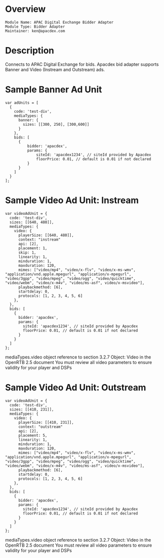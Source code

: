 # Overview

```
Module Name: APAC Digital Exchange Bidder Adapter
Module Type: Bidder Adapter
Maintainer: ken@apacdex.com
```

# Description

Connects to APAC Digital Exchange for bids.
Apacdex bid adapter supports Banner and Video (Instream and Outstream) ads.

# Sample Banner Ad Unit
```
var adUnits = [
  {
    code: 'test-div',
    mediaTypes: {
      banner: {
        sizes: [[300, 250], [300,600]]
      }
    },
    bids: [
      {
          bidder: 'apacdex',
          params: {
              siteId: 'apacdex1234', // siteId provided by Apacdex
              floorPrice: 0.01, // default is 0.01 if not declared
          }
      }
    ]
  }
];
```

# Sample Video Ad Unit: Instream
```
var videoAdUnit = {
  code: 'test-div',
  sizes: [[640, 480]],
  mediaTypes: {
    video: {
      playerSize: [[640, 480]],
      context: "instream"
      api: [2],
      placement: 1,
      skip: 1,
      linearity: 1,
      minduration: 1,
      maxduration: 120,
      mimes: ["video/mp4", "video/x-flv", "video/x-ms-wmv", "application/vnd.apple.mpegurl", "application/x-mpegurl", "video/3gpp", "video/mpeg", "video/ogg", "video/quicktime", "video/webm", "video/x-m4v", "video/ms-asf", video/x-msvideo"],
      playbackmethod: [6],
      startdelay: 0,
      protocols: [1, 2, 3, 4, 5, 6]
    },
  },
  bids: [
    {
      bidder: 'apacdex',
      params: {
        siteId: 'apacdex1234', // siteId provided by Apacdex
        floorPrice: 0.01, // default is 0.01 if not declared
      }
    }
  ]
};
```
mediaTypes.video object reference to section 3.2.7 Object: Video in the OpenRTB 2.5 document
You must review all video parameters to ensure validity for your player and DSPs

# Sample Video Ad Unit: Outstream
```
var videoAdUnit = {
  code: 'test-div',
  sizes: [[410, 231]],
  mediaTypes: {
    video: {
      playerSize: [[410, 231]],
      context: "outstream"
      api: [2],
      placement: 5,
      linearity: 1,
      minduration: 1,
      maxduration: 120,
      mimes: ["video/mp4", "video/x-flv", "video/x-ms-wmv", "application/vnd.apple.mpegurl", "application/x-mpegurl", "video/3gpp", "video/mpeg", "video/ogg", "video/quicktime", "video/webm", "video/x-m4v", "video/ms-asf", video/x-msvideo"],
      playbackmethod: [6],
      startdelay: 0,
      protocols: [1, 2, 3, 4, 5, 6]
    },
  },
  bids: [
    {
      bidder: 'apacdex',
      params: {
        siteId: 'apacdex1234', // siteId provided by Apacdex
        floorPrice: 0.01, // default is 0.01 if not declared
      }
    }
  ]
};
```
mediaTypes.video object reference to section 3.2.7 Object: Video in the OpenRTB 2.5 document
You must review all video parameters to ensure validity for your player and DSPs